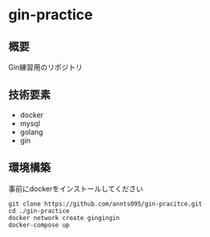 # gin-practice

## 概要
Gin練習用のリポジトリ

## 技術要素
- docker
- mysql
- golang
- gin

## 環境構築

事前にdockerをインストールしてください

```
git clone https://github.com/annts095/gin-pracitce.git
cd ./gin-practice
docker network create gingingin
docker-compose up
```

